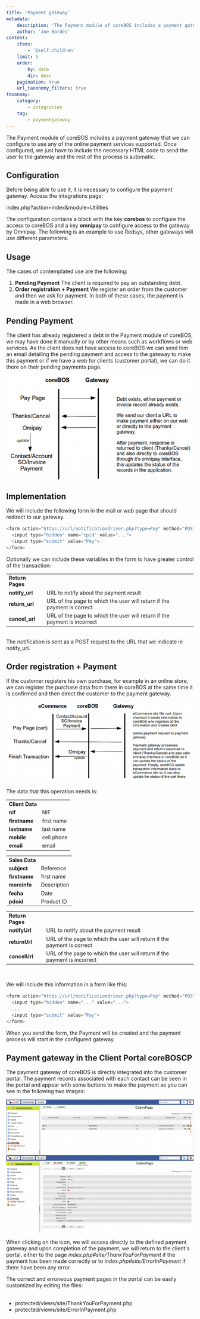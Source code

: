 ```yaml
---
title: 'Payment gateway'
metadata:
    description: 'The Payment module of coreBOS includes a payment gateway that we can configure to use any of the online payment services supported.'
    author: 'Joe Bordes'
content:
    items:
        - '@self.children'
    limit: 5
    order:
        by: date
        dir: desc
    pagination: true
    url_taxonomy_filters: true
taxonomy:
    category:
        - integration
    tag:
        - paymentgateway
---
```


The Payment module of coreBOS includes a payment gateway that we can configure to use any of the online payment services supported. Once configured, we just have to include the necessary HTML code to send the user to the gateway and the rest of the process is automatic.

## Configuration

Before being able to use it, it is necessary to configure the payment gateway. Access the integrations page:

index.php?action=index&module=Utilities

The configuration contains a block with the key **corebos** to configure the access to coreBOS and a key **omnipay** to configure access to the gateway by Omnipay. The following is an example to use Redsys, other gateways will use different parameters.

## Usage
The cases of contemplated use are the following:

1. **Pending Payment** The client is required to pay an outstanding debt.
2. **Order registration + Payment** We register an order from the customer and then we ask for payment.
In both of these cases, the payment is made in a web browser.

## Pending Payment
The client has already registered a debt in the Payment module of coreBOS, we may have done it manually or by other means such as workflows or web services. As the client does not have access to coreBOS we can send him an email detailing the pending payment and access to the gateway to make this payment or if we have a web for clients (customer portal), we can do it there on their pending payments page.

![](paymentgatewayexist.png?width=100%)

## Implementation

We will include the following form in the mail or web page that should redirect to our gateway.

```php
<form action="https://url/notificationdriver.php?type=Pay" method="POST">
  <input type="hidden" name="cpid" value="...">
  <input type="submit" value="Pay">
</form>
```
Optionally we can include these variables in the form to have greater control of the transaction:

<table class="table table-striped">
<tbody>
<tr>
<td><strong>Return Pages</strong></td>
<td><strong></strong></td>
</tr>
<tr>
<td><strong>notify_url</strong></td>
<td>URL to notify about the payment result</td>
</tr>
<tr>
<td><strong>return_url	</strong></td>
<td>URL of the page to which the user will return if the payment is correct</td>
</tr>
<tr>
<td><strong>cancel_url</strong></td>
<td>URL of the page to which the user will return if the payment is incorrect</td>
</tr>
</tbody>
</table>
<br>
The notification is sent as a POST request to the URL that we indicate in notify_url.

## Order registration + Payment

If the customer registers his own purchase, for example in an online store, we can register the purchase data from there in coreBOS at the same time it is confirmed and then direct the customer to the payment gateway.

![](paymentgatewaycart.png?width=100%)

The data that this operation needs is:

<table class="table table-striped">
<tbody>
<tr>
<td><strong>Client Data</strong></td>
<td><strong></strong></td>
</tr>
<tr>
<td><strong>nif</strong></td>
<td>NIF</td>
</tr>
<tr>
<td><strong>firstname</strong></td>
<td>first name</td>
</tr>
<tr>
<td><strong>lastname</strong></td>
<td>last name</td>
</tr>
<tr>
<td><strong>mobile</strong></td>
<td>cell phone</td>
</tr>
<tr>
<td><strong>email</strong></td>
<td>email</td>
</tr>
</tbody>
</table>
<table class="table table-striped">
<tbody>
<tr>
<td><strong>Sales Data</strong></td>
<td><strong></strong></td>
</tr>
<tr>
<td><strong>subject</strong></td>
<td>Reference</td>
</tr>
<tr>
<td><strong>firstname</strong></td>
<td>first name</td>
</tr>
<tr>
<td><strong>moreinfo</strong></td>
<td>Description</td>
</tr>
<tr>
<td><strong>fecha</strong></td>
<td>Date</td>
</tr>
<tr>
<td><strong>pdoid</strong></td>
<td>Product ID</td>
</tr>
</tbody>
</table>
<table class="table table-striped">
<tbody>
<tr>
<td><strong>Return Pages</strong></td>
<td><strong></strong></td>
</tr>
<tr>
<td><strong>notifyUrl</strong></td>
<td>URL to notify about the payment result</td>
</tr>
<tr>
<td><strong>returnUrl</strong></td>
<td>URL of the page to which the user will return if the payment is correct</td>
</tr>
<tr>
<td><strong>cancelUrl</strong></td>
<td>URL of the page to which the user will return if the payment is incorrect</td>
</tr>
</tbody>
</table>
<br>

We will include this information in a form like this:

```php
<form action="https://url/notificationdriver.php?type=Pay" method="POST">
  <input type="hidden" name="..." value="...">
  ...
  <input type="submit" value="Pay">
</form>
```
When you send the form, the Payment will be created and the payment process will start in the configured gateway.

## Payment gateway in the Client Portal coreBOSCP

The payment gateway of coreBOS is directly integrated into the customer portal. The payment records associated with each contact can be seen in the portal and appear with some buttons to make the payment as you can see in the following two images:

![](pasarelacypenportallv.png?width=100%)
![](pasarelacypenportaldv.png?width=100%)

When clicking on the icon, we will access directly to the defined payment gateway and upon completion of the payment, we will return to the client's portal, either to the page *index.php#site/ThankYouForPayment* if the payment has been made correctly or to *index.php#site/ErrorInPayment* if there have been any error.

<div class="notices blue">

The correct and erroneous payment pages in the portal can be easily customized by editing the files:<br><br>

- protected/views/site/ThankYouForPayment.php<br>
- protected/views/site/ErrorInPayment.php
</div>